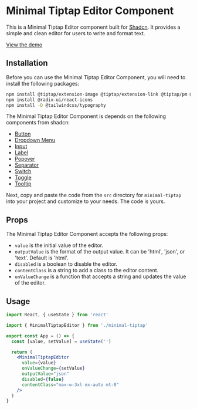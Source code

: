 # Minimal Tiptap Editor Component

This is a Minimal Tiptap Editor component built for [Shadcn](https://shadcn.com). It provides a simple and clean editor for users to write and format text.

[View the demo](https://shadcn-minimal-tiptap.vercel.app)

## Installation

Before you can use the Minimal Tiptap Editor Component, you will need to install the following packages:

```bash
npm install @tiptap/extension-image @tiptap/extension-link @tiptap/pm @tiptap/react @tiptap/starter-kit
npm install @radix-ui/react-icons
npm install -D @tailwindcss/typography
```

The Minimal Tiptap Editor Component is depends on the following components from shadcn:

- [Button](https://ui.shadcn.com/docs/components/button)
- [Dropdown Menu](https://ui.shadcn.com/docs/components/dropdown-menu)
- [Input](https://ui.shadcn.com/docs/components/input)
- [Label](https://ui.shadcn.com/docs/components/label)
- [Popover](https://ui.shadcn.com/docs/components/popover)
- [Separator](https://ui.shadcn.com/docs/components/separator)
- [Switch](https://ui.shadcn.com/docs/components/switch)
- [Toggle](https://ui.shadcn.com/docs/components/toggle)
- [Tooltip](https://ui.shadcn.com/docs/components/tooltip)

Next, copy and paste the code from the `src` directory for `minimal-tiptap` into your project and customize to your needs. The code is yours.

## Props

The Minimal Tiptap Editor Component accepts the following props:

- `value` is the initial value of the editor.
- `outputValue` is the format of the output value. It can be 'html', 'json', or 'text'. Default is 'html'.
- `disabled` is a boolean to disable the editor.
- `contentClass` is a string to add a class to the editor content.
- `onValueChange` is a function that accepts a string and updates the value of the editor.

## Usage

```jsx
import React, { useState } from 'react'

import { MinimalTiptapEditor } from './minimal-tiptap'

export const App = () => {
  const [value, setValue] = useState('')

  return (
    <MinimalTiptapEditor
      value={value}
      onValueChange={setValue}
      outputValue="json"
      disabled={false}
      contentClass="max-w-3xl mx-auto mt-8"
    />
  )
}
```

